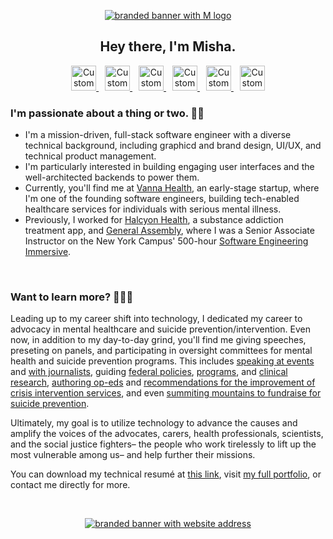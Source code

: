<p align="center">
  <a target="_blank" href="https://www.mishakessler.com">
    <img src="https://github.com/mishakessler/mishakessler/blob/master/github-banner-v4-1.gif" alt="branded banner with M logo"/>
  </a>
</p>

<h2 align="center">Hey there, I'm Misha.</h2>

<p align="center">
  <a style="margin: 0 5px" href="https://www.mishakessler.com">
    <img src="https://imgur.com/PowY5kh.png" alt="Custom Watercolor Portfolio Logo" height="40px"/>
  </a>
  <a style="margin: 0 5px" href="https://www.linkedin.com/in/mishakessler">
    <img src="https://imgur.com/AoH5Wac.png" alt="Custom Watercolor LinkedIn Logo" height="40px"/>
  </a>
  <a style="margin: 0 5px" href="https://angel.co/u/mishakessler">
    <img src="https://imgur.com/leDskxg.png" alt="Custom Watercolor Angel.co Logo" height="40px"/>
  </a>
  <a style="margin: 0 5px" href="http://cofounderslab.com/profile/misha-kessler">
    <img src="https://imgur.com/sPXLXvg.png" alt="Custom Watercolor CoFoundersLab Logo" height="40px"/>
  </a>
  <a style="margin: 0 5px" href="https://www.instagram.com/mishakessler">
    <img src="https://imgur.com/YNTGISb.png" alt="Custom Watercolor Instagram Logo" height="40px"/>
  </a>
  <a style="margin: 0 5px" href="mailto:misha.kessler@gmail.com">
    <img src="https://imgur.com/nHHlXdx.png" alt="Custom Watercolor Email Logo" height="40px"/>
  </a>
</p>

### I'm passionate about a thing or two. ✊🏻

- I'm a mission-driven, full-stack software engineer with a diverse technical background, including graphicd and brand design, UI/UX, and technical product management.
- I'm particularly interested in building engaging user interfaces and the well-architected backends to power them.
- Currently, you'll find me at [Vanna Health], an early-stage startup, where I'm one of the founding software engineers, building tech-enabled healthcare services for individuals with serious mental illness.
- Previously, I worked for [Halcyon Health], a substance addiction treatment app, and [General Assembly], where I was a Senior Associate Instructor on the New York Campus' 500-hour [Software Engineering Immersive].

<!-- #### Languages, Frameworks & Platforms

![][Node]
![][React]
![][CSS]
![][SC]
![][CL]
![][SQL]
![][Ruby]
![][Rails]
![][WP]
![][Adobe]
 -->
<br>

### Want to learn more? 🕵🏼‍♂️

Leading up to my career shift into technology, I dedicated my career to advocacy in mental healthcare and suicide prevention/intervention. Even now, in addition to my day-to-day grind, you'll find me giving speeches, preseting on panels, and participating in oversight committees for mental health and suicide prevention programs. This includes [speaking at events][speaking at events] and [with journalists][with journalists], guiding [federal policies][policies], [programs][programs], and [clinical research][clinical research], [authoring op-eds][authoring op-eds] and [recommendations for the improvement of crisis intervention services][recommendations for the improvement of crisis intervention services], and even [summiting mountains to fundraise for suicide prevention][summiting mountains to fundraise for suicide prevention].

Ultimately, my goal is to utilize technology to advance the causes and amplify the voices of the advocates, carers, health professionals, scientists, and the social justice fighters– the people who work tirelessly to lift up the most vulnerable among us– and help further their missions.

You can download my technical resumé at [this link][technical resume], visit [my full portfolio][portfolio], or contact me directly for more.

<br>

<p align="center">
  <a target="_blank" href="https://www.mishakessler.com">
    <img src="https://github.com/mishakessler/mishakessler/blob/master/github-banner-v4-2.gif" alt="branded banner with website address"/>
  </a>
</p>

<!-- Links -->
[Vanna Health]: https://vanna.health/
[Halcyon Health]: https://halcyonhealth.co/
[General Assembly]: https://generalassemb.ly/
[Software Engineering Immersive]: https://generalassemb.ly/education/software-engineering-immersive/new-york-city
[speaking at events]: https://www.youtube.com/watch?v=yksozo9dUKg
[with journalists]: https://talk.crisisnow.com/behavioral-healthcare-must-be-accessible-to-students/
[policies]: https://napolitano.house.gov/media/press-releases/napolitano-katko-hold-transforming-crisis-mental-health-care-briefing
[programs]: https://www.sixftover.org/
[clinical research]: https://www.apa.org/depression-guideline/guideline.pdf
[authoring op-eds]: https://www.azcentral.com/story/opinion/op-ed/2018/06/14/suicide-attempt-depression-lessons/700134002/
[recommendations for the improvement of crisis intervention services]: https://omh.ny.gov/omhweb/resources/publications/suicide-prevention-task-force-report.pdf
[summiting mountains to fundraise for suicide prevention]: https://www.facebook.com/donate/1450068458422007/1473012369672974/
[technical resume]: https://docdro.id/nJnd3i6
[portfolio]: https://www.mishakessler.com

<!-- Shields -->
[Apple]: https://img.shields.io/badge/OS-Apple-informational?logo=apple&logoColor=white&color=00bac8
[Zsh]: https://img.shields.io/badge/Shell-Zsh-informational?logo=gnu-bash&logoColor=white&color=00bac8
[VSCode]: https://img.shields.io/badge/Editor-Visual_Studio_Code-informational?logo=visual-studio-code&logoColor=white&color=00bac8
[HTML]: https://img.shields.io/badge/Language-HTML-informational?logo=html5&logoColor=white&color=00bac8
[JS]: https://img.shields.io/badge/Language-JavaScript-informational?logo=javascript&logoColor=white&color=00bac8
[Node]: https://img.shields.io/badge/Runtime-Node.js-informational?logo=node.js&logoColor=white&color=00bac8
[React]: https://img.shields.io/badge/Library-React.js-informational?logo=react&logoColor=white&color=00bac8
[Gatsby]: https://img.shields.io/badge/Framework-Gatsby.js-informational?logo=gatsby&logoColor=white&color=00bac8
[CSS]: https://img.shields.io/badge/Language-CSS-informational?logo=css3&logoColor=white&color=00bac8
[SC]: https://img.shields.io/badge/Library-Styled_Components-informational?logo=styled-components&logoColor=white&color=00bac8
[CL]: https://img.shields.io/badge/Library-Component_Libraries-informational?logo=storybook&logoColor=white&color=00bac8
[SQL]: https://img.shields.io/badge/Language-SQL-informational?logo=postgresql&logoColor=white&color=00bac8
[noSQL]: https://img.shields.io/badge/Language-noSQL-informational?logo=MongoDB&logoColor=white&color=00bac8
[Ruby]: https://img.shields.io/badge/Language-Ruby-informational?logo=ruby&logoColor=white&color=00bac8
[Rails]: https://img.shields.io/badge/Framework-Rails-informational?logo=ruby-on-rails&logoColor=white&color=00bac8
[Strapi]: https://img.shields.io/badge/Strapi-informational?logo=strapi&logoColor=white&color=00bac8
[PHP]: https://img.shields.io/badge/Language-PHP-informational?logo=php&logoColor=white&color=00bac8
[Netlify]: https://img.shields.io/badge/Platform-Netlify-informational?logo=netlify&logoColor=white&color=00bac8
[Heroku]: https://img.shields.io/badge/Platform-Heroku-informational?logo=heroku&logoColor=white&color=00bac8
[AWS]: https://img.shields.io/badge/Platform-AWS-informational?logo=amazon-aws&logoColor=white&color=00bac8
[WP]: https://img.shields.io/badge/Platform-WordPress-informational?logo=wordpress&logoColor=white&color=00bac8
[Serverless]: https://img.shields.io/badge/Stack-Serverless-informational?logo=serverless&logoColor=white&color=00bac8
[Adobe]: https://img.shields.io/badge/Adobe-informational?logo=adobe&logoColor=white&color=00bac8

